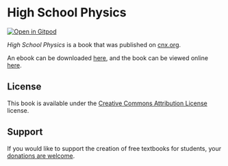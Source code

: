 # High School Physics

[![Open in Gitpod](https://gitpod.io/button/open-in-gitpod.svg)](https://gitpod.io/from-referrer/)

_High School Physics_ is a book that was published on [cnx.org](https://cnx.org/).

An ebook can be downloaded [here](https://github.com/cnx-user-books/cnxbook-high-school-physics/releases/latest), and the book can be viewed online [here](https://github.com/cnx-user-books/cnxbook-high-school-physics/releases/latest).

## License
This book is available under the [Creative Commons Attribution License](./LICENSE) license.

## Support
If you would like to support the creation of free textbooks for students, your [donations are welcome](https://riceconnect.rice.edu/donation/support-openstax-banner).
